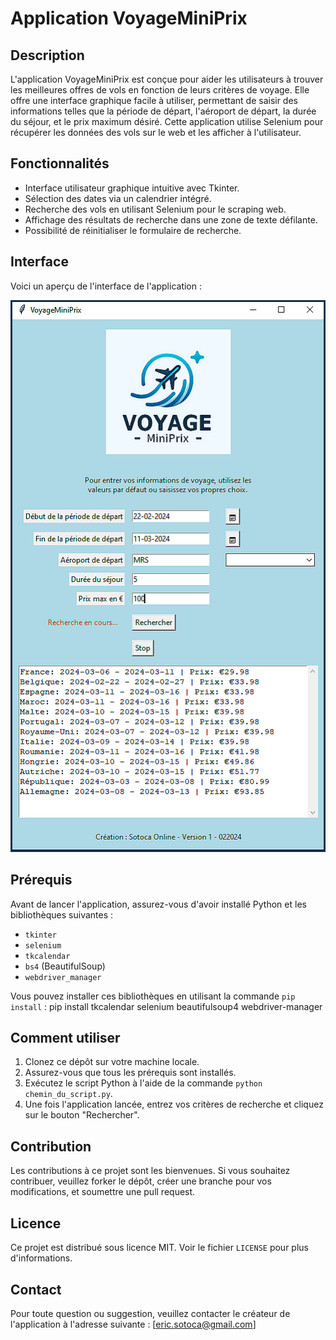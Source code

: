 # Application VoyageMiniPrix

## Description
L'application VoyageMiniPrix est conçue pour aider les utilisateurs à trouver les meilleures offres de vols en fonction de leurs critères de voyage. Elle offre une interface graphique facile à utiliser, permettant de saisir des informations telles que la période de départ, l'aéroport de départ, la durée du séjour, et le prix maximum désiré. Cette application utilise Selenium pour récupérer les données des vols sur le web et les afficher à l'utilisateur.

## Fonctionnalités
- Interface utilisateur graphique intuitive avec Tkinter.
- Sélection des dates via un calendrier intégré.
- Recherche des vols en utilisant Selenium pour le scraping web.
- Affichage des résultats de recherche dans une zone de texte défilante.
- Possibilité de réinitialiser le formulaire de recherche.

## Interface

Voici un aperçu de l'interface de l'application :

![Interface de l'application](capture/interface.bmp)

## Prérequis
Avant de lancer l'application, assurez-vous d'avoir installé Python et les bibliothèques suivantes :
- `tkinter`
- `selenium`
- `tkcalendar`
- `bs4` (BeautifulSoup)
- `webdriver_manager`

Vous pouvez installer ces bibliothèques en utilisant la commande `pip install` :
pip install tkcalendar selenium beautifulsoup4 webdriver-manager


## Comment utiliser
1. Clonez ce dépôt sur votre machine locale.
2. Assurez-vous que tous les prérequis sont installés.
3. Exécutez le script Python à l'aide de la commande `python chemin_du_script.py`.
4. Une fois l'application lancée, entrez vos critères de recherche et cliquez sur le bouton "Rechercher".

## Contribution
Les contributions à ce projet sont les bienvenues. Si vous souhaitez contribuer, veuillez forker le dépôt, créer une branche pour vos modifications, et soumettre une pull request.

## Licence
Ce projet est distribué sous licence MIT. Voir le fichier `LICENSE` pour plus d'informations.

## Contact
Pour toute question ou suggestion, veuillez contacter le créateur de l'application à l'adresse suivante : [eric.sotoca@gmail.com]

